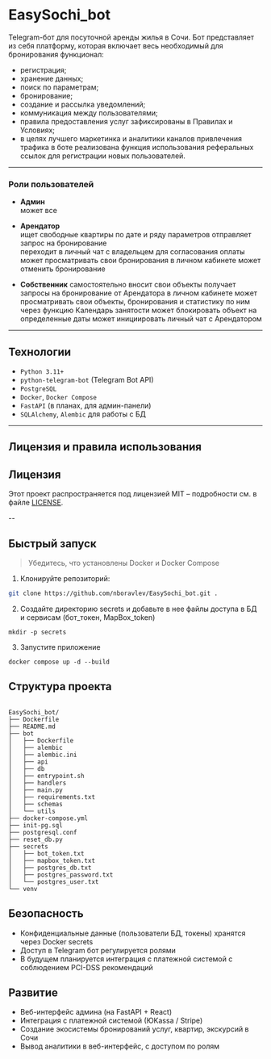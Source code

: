 #  EasySochi_bot

Telegram-бот для посуточной аренды жилья в Сочи. Бот представляет из себя платформу, которая включает весь необходимый для бронирования функционал:

 - регистрация;
 - хранение данных;
 - поиск по параметрам;
 - бронирование;
 - создание и рассылка уведомлений;
 - коммуникация между пользователями;
 - правила предоставления услуг зафиксированы в Правилах и Условиях;
 - в целях лучшего маркетинка и аналитики каналов привлечения трафика в боте реализована функция использования реферальных ссылок для регистрации новых пользователей.

---

###  Роли пользователей

- **Админ**  
   может все

- **Арендатор**  
   ищет свободные квартиры по дате и ряду параметров
   отправляет запрос на бронирование  
   переходит в личный чат с владельцем для согласования оплаты
   может просматривать свои бронирования в личном кабинете
   может отменить бронирование

- **Собственник** 
   самостоятельно вносит свои объекты
   получает запросы на бронирование от Арендатора
   в личном кабинете может просматривать свои объекты, бронирования и статистику по ним
   через функцию Календарь занятости может блокировать объект на определенные даты
   может инициировать личный чат с Арендатором

---

##  Технологии

- `Python 3.11+`
- `python-telegram-bot` (Telegram Bot API)
- `PostgreSQL`
- `Docker`, `Docker Compose`
- `FastAPI` (в планах, для админ-панели)
- `SQLAlchemy`, `Alembic` для работы с БД


---
## Лицензия и правила использования

## Лицензия
Этот проект распространяется под лицензией MIT – подробности см. в файле [LICENSE](./LICENSE).

--

##  Быстрый запуск

> Убедитесь, что установлены Docker и Docker Compose

1. Клонируйте репозиторий:
```bash
git clone https://github.com/nboravlev/EasySochi_bot.git .
```
2. Создайте директорию secrets и добавьте в нее файлы доступа в БД и сервисам (бот_токен, MapBox_token)
```
mkdir -p secrets

```
3. Запустите приложение

```
docker compose up -d --build
```

## Структура проекта
```

EasySochi_bot/
├── Dockerfile
├── README.md
├── bot
│   ├── Dockerfile
│   ├── alembic
│   ├── alembic.ini
│   ├── api
│   ├── db
│   ├── entrypoint.sh
│   ├── handlers
│   ├── main.py
│   ├── requirements.txt
│   ├── schemas
│   └── utils
├── docker-compose.yml
├── init-pg.sql
├── postgresql.conf
├── reset_db.py
├── secrets
│   ├── bot_token.txt
│   ├── mapbox_token.txt
│   ├── postgres_db.txt
│   ├── postgres_password.txt
│   └── postgres_user.txt
└── venv
```

## Безопасность
 * Конфиденциальные данные (пользователи БД, токены) хранятся через Docker secrets
 * Доступ в Telegram бот регулируется ролями
 * В будущем планируется интеграция с платежной системой с соблюдением PCI-DSS рекомендаций

## Развитие

 * Веб-интерфейс админа (на FastAPI + React)
 * Интеграция с платежной системой (ЮKassa / Stripe) 
 * Создание экосистемы бронирований услуг, квартир, экскурсий в Сочи
 * Вывод аналитики в веб-интерфейс, с доступом по ролям

